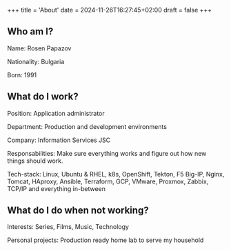 +++
title = 'About'
date = 2024-11-26T16:27:45+02:00
draft = false
+++
## Who am I?
Name: Rosen Papazov

Nationality: Bulgaria

Born: 1991

## What do I work?

Position: Application administrator

Department: Production and development environments

Company: Information Services JSC

Responsabilities: Make sure everything works and figure out how new things should work.

Tech-stack: Linux, Ubuntu & RHEL, k8s, OpenShift, Tekton, F5 Big-IP, Nginx, Tomcat, HAproxy, Ansible, Terraform, GCP, VMware, Proxmox, Zabbix, TCP/IP and everything in-between

## What do I do when not working?

Interests: Series, Films, Music, Technology

Personal projects: Production ready home lab to serve my household

